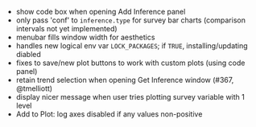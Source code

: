 * show code box when opening Add Inference panel
* only pass 'conf' to `inference.type` for survey bar charts (comparison intervals not yet implemented)
* menubar fills window width for aesthetics
* handles new logical env var `LOCK_PACKAGES`; if `TRUE`, installing/updating diabled
* fixes to save/new plot buttons to work with custom plots (using code panel)
* retain trend selection when opening Get Inference window (#367, @tmelliott)
* display nicer message when user tries plotting survey variable with 1 level
* Add to Plot: log axes disabled if any values non-positive


